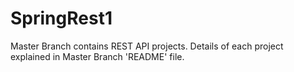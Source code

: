 # SpringRest1

Master Branch contains REST API projects. Details of each project explained in Master Branch 'README' file.
